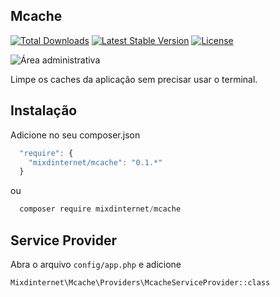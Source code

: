 ## Mcache

[![Total Downloads](https://poser.pugx.org/mixdinternet/mcache/d/total.svg)](https://packagist.org/packages/mixdinternet/mcache)
[![Latest Stable Version](https://poser.pugx.org/mixdinternet/mcache/v/stable.svg)](https://packagist.org/packages/mixdinternet/mcache)
[![License](https://poser.pugx.org/mixdinternet/mcache/license.svg)](https://packagist.org/packages/mixdinternet/mcache)

![Área administrativa](http://mixd.com.br/github/d859b9bce60607b768728cac95f3a37b1.png "Área administrativa")

Limpe os caches da aplicação sem precisar usar o terminal.

## Instalação

Adicione no seu composer.json

```js
  "require": {
    "mixdinternet/mcache": "0.1.*"
  }
```

ou

```js
  composer require mixdinternet/mcache
```

## Service Provider

Abra o arquivo `config/app.php` e adicione

`Mixdinternet\Mcache\Providers\McacheServiceProvider::class`